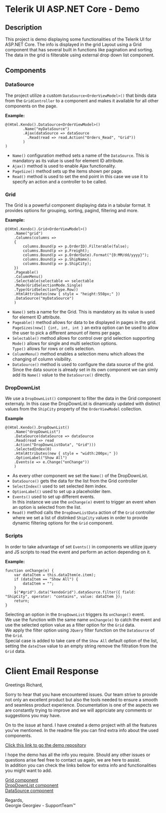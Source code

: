 # Telerik UI ASP.NET Core - Demo

## Description

This project is demo displaying some functionalities of the Telerik UI for ASP.NET Core. The info is displayed in the grid Layout using a Grid component that has several built in functions like pagination and sorting. The data in the grid is filterable using external drop down list component.

## Components

### DataSource

The project utilize a custom `DataSource<OrderViewModel>()` that binds data from the `GridController` to a component and makes it available for all other components on the page.

**Example:**

```
@(Html.Kendo().DataSource<OrderViewModel>()
        .Name("myDataSource")
        .Ajax(dataSource => dataSource
          .Read(read => read.Action("Orders_Read", "Grid"))
        )
)
```

- `Name()` configuration method sets a name of the `DataSource`. This is mandatory as its value is used for element ID attribute.
- `Ajax()` method is used to enable Ajax functionality.
- `PageSize()` method sets up the items shown per page.
- `Read()` method is used to set the end point in this case we use it to specify an action and a controller to be called.

### Grid

The Grid is a powerful component displaying data in a tabular format. It provides options for grouping, sorting, pagind, filtering and more.

**Example:**

```
@(Html.Kendo().Grid<OrderViewModel>()
    .Name("grid")
    .Columns(columns =>
    {
        columns.Bound(p => p.OrderID).Filterable(false);
        columns.Bound(p => p.Freight);
        columns.Bound(p => p.OrderDate).Format("{0:MM/dd/yyyy}");
        columns.Bound(p => p.ShipName);
        columns.Bound(p => p.ShipCity);
    })
    .Pageable()
    .ColumnMenu()
    .Selectable(selectable => selectable
    .Mode(GridSelectionMode.Single)
    .Type(GridSelectionType.Row))
    .HtmlAttributes(new { style = "height:550px;" })
    .DataSource("myDataSource")
    )
```

- `Name()` sets a name for the Grid. This is mandatory as its value is used for element ID attribute.
- `Pageable()` method allows for data to be displayed in pages in the grid.  
  `PageSizes(new[] {int, int, int }` an extra option can be used to allow the user to pick a different amount of items per page.
- `Selectable()` method allows for control over grid
  selection supporting  
  `Mode()` allows for single and multi selection options.  
  `Type()` allows for rows or cells selection.
- `ColumnMenu()` method enables a selection menu which allows the changing of column visibility.
- `DataSource()` method is used to configure the data source of the grid. Since the data source is already set in its own component we can simly add its `Name()` value to the `DataSource()` directly.

### DropDownList

We use a `DropDownList()` component to filter the data in the Grid component externaly. In this case the DropDownList is dinamically updated with distinct values from the `ShipCity` property of the `OrderViewModel` collection.

**Example**

```
@(Html.Kendo().DropDownList()
    .Name("dropDownList")
    .DataSource(dataSource => dataSource
    .Read(read => read
    .Action("DropDownListData", "Grid")))
    .SelectedIndex(0)
    .HtmlAttributes(new { style = "width:200px;" })
    .OptionLabel("Show All")
    .Events(e => e.Change("onChange"))
    )
```

- As every other component we set the `Name()` of the DropDownList.
- `DataSource()` gets the data for the list from the Grid controller
- `SelectIndex()` used to set selected item index.
- `OptionLabel()` used to set up a placeholder item.
- `Events()` used to set up different events.  
  In this instance we use the `onChange(e)` event to trigger an event when an option is selected from the list.
- `Read()` method calls the `DropDownListData` action of the `Grid` controller where we set a list of distinked `ShipCity` values in order to provide dynamic filtering options for the `Grid` component.

### Scripts

In order to take advantage of set `Events()` in components we utilize jquery and JS scripts to read the event and perform an action depending on it.

**Example:**

```
function onChange(e) {
    var dataItem = this.dataItem(e.item);
    if (dataItem == "Show All") {
        dataItem = "";
    }
    $("#grid").data("kendoGrid").dataSource.filter({ field: "ShipCity", operator: "contains", value: dataItem });
    return;
}
```

Selecting an option in the `DropDownList` triggers its `onChange()` event.  
We use the function with the same name `onChange(e)` to catch the event and use the selected option value as a filter option for the `Grid` data.  
We apply the filter option using `JQuery` filter function on the `DataSource` of the `Grid`.  
Special case is added to take care of the `Show All` default option of the list, setting the `dateItem` value to an empty string remove the filtration from the `Grid` data.

# Client Email Response

Greetings Richard,

Sorry to hear that you have encountered issues. Our team strive to provide not only an excellent product but also the tools needed to ensure a smooth and seamless product experience. Documentation is one of the aspects we are constantly trying to improve and we will appriciate any comments or suggestions you may have.

On to the issue at hand. I have created a demo project with all the features you've mentioned. In the readme file you can find extra info about the used components.

[Click this link to go the demo repository](https://github.com/georgievcodes/Ticket_Richard)

I hope the demo has all the info you require. Should any other issues or questions arise feel free to contact us again, we are here to assist.  
In addition you can check the links bellow for extra info and functionalities you might want to add.

[Grid component](https://demos.telerik.com/aspnet-core/grid)  
[DropDownList component](https://demos.telerik.com/aspnet-core/dropdownlist)  
[DataSource component](https://demos.telerik.com/aspnet-core/datasource)

Regards,  
Georgie Georgiev - SupportTeam™
